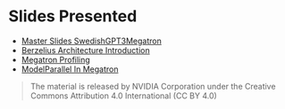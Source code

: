 # Slides Presented


- [Master Slides SwedishGPT3Megatron](SwedishGPT3Megatron.pdf)
- [Berzelius Architecture Introduction](BerzeliusArchIntro_BootCamp_Pres_v0.pdf) 
- [Megatron Profiling](MegatronProfiling.pdf)
- [ModelParallel In Megatron](ModelParallelInMegatron_XianchaoWu.pdf)


> The material is released by NVIDIA Corporation under the Creative Commons Attribution 4.0 International (CC BY 4.0)

